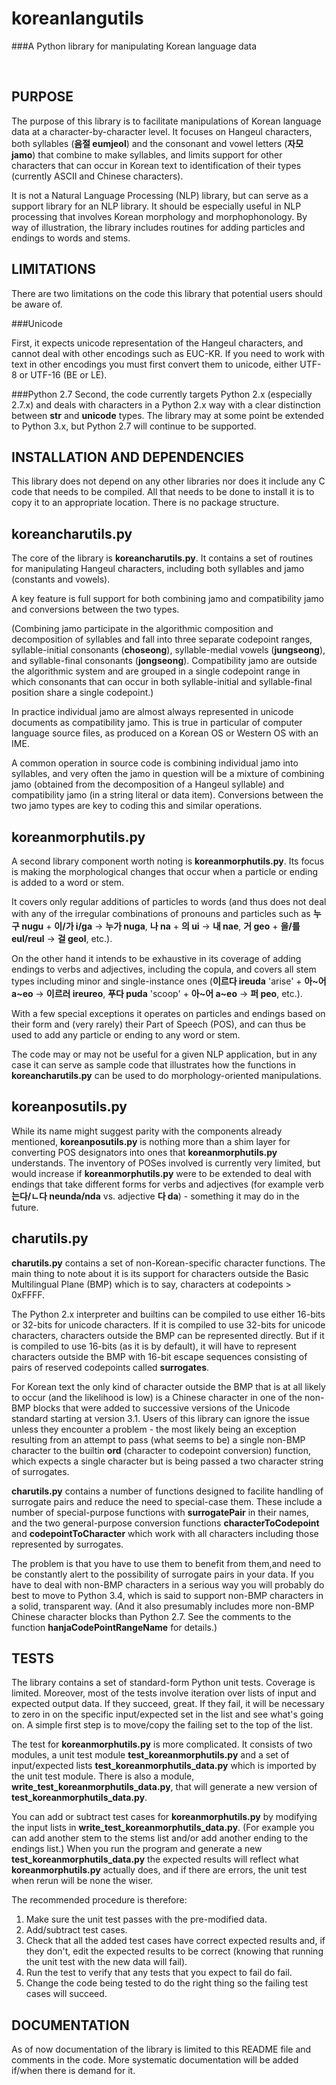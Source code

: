 koreanlangutils
===============
###A Python library for manipulating Korean language data

<br>

PURPOSE
-------
The purpose of this library is to facilitate manipulations of Korean language data at a character-by-character
level.  It focuses on Hangeul characters, both syllables (**음절 eumjeol**) and the consonant and vowel
letters (**자모 jamo**) that combine to make syllables, and limits support for other characters that can
occur in Korean text to identification of their types (currently ASCII and Chinese characters).  

It is not a Natural Language Processing (NLP) library, but can serve as a support library for an 
NLP library.  It should be especially useful in NLP processing that involves Korean morphology and 
morphophonology. By way of illustration, the library includes routines for adding particles and endings
to words and stems.  

LIMITATIONS
-----------
There are two limitations on the code this library that potential users should be aware of.

###Unicode

First, it expects unicode representation of the Hangeul characters, and cannot deal with other encodings
such as EUC-KR.  If you need to work with text in other encodings you must first convert them to unicode,
either UTF-8 or UTF-16 (BE or LE).

###Python 2.7
Second, the code currently targets Python 2.x (especially 2.7.x) and deals with characters in a Python 2.x way
with a clear distinction between **str** and **unicode** types.  The library may at some point be extended to 
Python 3.x, but Python 2.7 will continue to be supported.

INSTALLATION AND DEPENDENCIES
-----------------------------
This library does not depend on any other libraries nor does it include any C code that needs to be compiled.
All that needs to be done to install it is to copy it to an appropriate location.  There is no package structure.

koreancharutils.py
------------------

The core of the library is **koreancharutils.py**.  It contains a set of routines for manipulating 
Hangeul characters, including both syllables and jamo (constants and vowels). 

A key feature is full support for both combining jamo and compatibility jamo and conversions between the
two types.  

(Combining jamo participate in the algorithmic composition and decomposition of syllables and
fall into three separate codepoint ranges, syllable-initial consonants (**choseong**), syllable-medial vowels (**jungseong**), 
and syllable-final consonants (**jongseong**). Compatibility jamo are outside the algorithmic system and are
grouped in a single codepoint range in which consonants that can occur in both syllable-initial and
syllable-final position share a single codepoint.) 

In practice individual jamo are almost always represented in unicode documents as compatibility jamo. 
This is true in particular of computer language source files, as produced on a Korean OS or Western OS 
with an IME.

A common operation in source code is combining individual jamo into syllables, and very often the jamo in
question will be a mixture of combining jamo (obtained from the decomposition of a Hangeul syllable) and 
compatibility jamo (in a string literal or data item).  Conversions between the two jamo types are key
to coding this and similar operations. 

koreanmorphutils.py
-------------------

A second library component worth noting is **koreanmorphutils.py**.  Its focus is making the morphological 
changes that occur when a particle or ending is added to a word or stem.  

It covers only regular additions of particles to words (and thus does not deal with any of the irregular combinations
of pronouns and particles such as  **누구 nugu** + **이/가 i/ga** -> **누가 nuga**, **나 na** + **의 ui** -> **내 nae**, **거 geo** + **을/를 eul/reul** -> **걸 geol**, etc.).  

On the other hand it intends to be exhaustive in its coverage of adding endings to verbs and adjectives, including the
copula, and covers all stem types including minor and single-instance ones (**이르다 ireuda** 'arise' + 
**아~어 a~eo** -> **이르러 ireureo**, **푸다 puda** 'scoop' + **아~어 a~eo** -> **퍼 peo**, etc.).  

With a few special exceptions it operates on particles and endings based on their form and (very rarely)
their Part of Speech (POS), and can thus be used to add any particle or ending to any word or stem.

The code may or may not be useful for a given NLP application, but in any case it can serve as sample 
code that illustrates how the functions in **koreancharutils.py** can be used to do morphology-oriented manipulations.

koreanposutils.py
-----------------

While its name might suggest parity with the components already mentioned, **koreanposutils.py** is nothing
more than a shim layer for converting POS designators into ones that **koreanmorphutils.py** 
understands.  The inventory of POSes involved is currently very limited, but would
increase if **koreanmorphutils.py** were to be extended to deal with endings that take different forms for 
verbs and adjectives (for example verb **는다/ㄴ다 neunda/nda** vs. adjective **다 da**) - something it may do in the future.

charutils.py
------------


**charutils.py** contains a set of non-Korean-specific character functions.  The main thing to note about it is its
support for characters outside the Basic Multilingual Plane (BMP) which is to say, characters at codepoints > 0xFFFF.

The Python 2.x interpreter and builtins can be compiled to use either 16-bits or 32-bits for unicode 
characters.  If it is compiled to use 32-bits for unicode characters, characters outside the BMP can be 
represented directly. But if it is compiled to use 16-bits (as it is by default), it will have to represent 
characters outside the BMP with 16-bit escape sequences consisting of pairs of reserved codepoints called
**surrogates**.

For Korean text the only kind of character outside the BMP that is at all likely to occur (and the likelihood
is low) is a Chinese character in one of the non-BMP blocks that were added to successive versions of the Unicode
standard starting at version 3.1.  Users of this library can ignore the issue unless they encounter a problem - the
most likely being an exception resulting from an attempt to pass (what seems to be) a single non-BMP
character to the builtin **ord** (character to codepoint conversion) function, which expects a single character but
is being passed a two character string of surrogates. 

**charutils.py** contains a number of functions designed to facilite handling of surrogate pairs and reduce the need
to special-case them.  These include a number of special-purpose functions with **surrogatePair** in their names,
and the two general-purpose conversion functions **characterToCodepoint** and **codepointToCharacter** which work
with all characters including those represented by surrogates.  

The problem is that you have to use them to
benefit from them,and need to be constantly alert to the possibility of surrogate pairs in your data. If you
have to deal with non-BMP characters in a serious way you will probably do best to move to Python 3.4, which is
said to support non-BMP characters in a solid, transparent way.  (And it also presumably includes more non-BMP
Chinese character blocks than Python 2.7. See the comments to the function **hanjaCodePointRangeName** for details.) 

TESTS
-----

The library contains a set of standard-form Python unit tests.  Coverage is limited.  Moreover, most of the
tests involve iteration over lists of input and expected output data.  If they succeed, great.  If they fail, it
will be necessary to zero in on the specific input/expected set in the list and see what's going on.  A
simple first step is to move/copy the failing set to the top of the list.

The test for **koreanmorphutils.py** is more complicated.  It consists of two modules, a unit test module **test\_koreanmorphutils.py**
and a set of input/expected lists **test\_koreanmorphutils\_data.py** which is imported by the unit test module.
There is also a module, **write\_test\_koreanmorphutils\_data.py**, that will generate a new version of 
**test\_koreanmorphutils\_data.py**.  

You can add or subtract test cases for **koreanmorphutils.py** by modifying the input lists in
**write\_test\_koreanmorphutils\_data.py**.  (For example you can add another stem to the stems list and/or
add another ending to the endings list.)  When you run the program and generate a new **test\_koreanmorphutils\_data.py** 
the expected results will reflect what **koreanmorphutils.py** actually does, and if there are errors, the unit test
when rerun will be none the wiser.  

The recommended procedure is therefore:

1. Make sure the unit test passes with the pre-modified data.  
2. Add/subtract test cases.
3. Check that all the added test cases have correct expected results and, if they don't, edit the expected
results to be correct (knowing that running the unit test with the new data will fail). 
4. Run the test to verify that any tests that you expect to fail do fail.
5. Change the code being tested to do the right thing so the failing test cases will succeed.

DOCUMENTATION
-------------

As of now documentation of the library is limited to this README file and comments in the code.  More
systematic documentation will be added if/when there is demand for it.
   